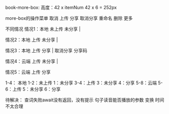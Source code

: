 book-more-box:
  高度：42 x itemNum
  42 x 6 = 252px

more-box的操作菜单
  取消
  上传
  分享
  取消分享
  重命名
  删除
  更多


不同情况
情况1：本地    未上传    未分享   | 

情况2：本地   上传      未分享    |

情况3：本地   上传      分享      | 取消分享 分享码

情况4：云端   上传      未分享    | 

情况5：云端    上传     分享

1-4： 本地
  1-2：未上传
    1：未分享
  3-4：上传
    3：未分享
    4：分享
5-8：云端
  5-6：上传
    5：未分享
    6：分享


待解决：
  查词失败await没有返回，没有提示
  句子读音能否播放的参数  变换 时间不太合理
  
  